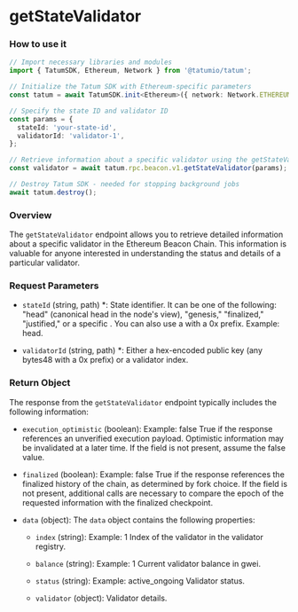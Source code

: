 # getStateValidator

### How to use it

```typescript
// Import necessary libraries and modules
import { TatumSDK, Ethereum, Network } from '@tatumio/tatum';

// Initialize the Tatum SDK with Ethereum-specific parameters
const tatum = await TatumSDK.init<Ethereum>({ network: Network.ETHEREUM });

// Specify the state ID and validator ID
const params = {
  stateId: 'your-state-id',
  validatorId: 'validator-1',
};

// Retrieve information about a specific validator using the getStateValidator method
const validator = await tatum.rpc.beacon.v1.getStateValidator(params);

// Destroy Tatum SDK - needed for stopping background jobs
await tatum.destroy();
```

### Overview

The `getStateValidator` endpoint allows you to retrieve detailed information about a specific validator in the Ethereum Beacon Chain. This information is valuable for anyone interested in understanding the status and details of a particular validator.

### Request Parameters

- `stateId` (string, path) *:
  State identifier. It can be one of the following: "head" (canonical head in the node's view), "genesis," "finalized," "justified," or a specific <slot>. You can also use a <hex encoded stateRoot> with a 0x prefix. Example: head.

- `validatorId` (string, path) *:
  Either a hex-encoded public key (any bytes48 with a 0x prefix) or a validator index.

### Return Object

The response from the `getStateValidator` endpoint typically includes the following information:

- `execution_optimistic` (boolean):
  Example: false
  True if the response references an unverified execution payload. Optimistic information may be invalidated at a later time. If the field is not present, assume the false value.

- `finalized` (boolean):
  Example: false
  True if the response references the finalized history of the chain, as determined by fork choice. If the field is not present, additional calls are necessary to compare the epoch of the requested information with the finalized checkpoint.

- `data` (object):
  The `data` object contains the following properties:

  - `index` (string):
    Example: 1
    Index of the validator in the validator registry.

  - `balance` (string):
    Example: 1
    Current validator balance in gwei.

  - `status` (string):
    Example: active_ongoing
    Validator status.

  - `validator` (object):
    Validator details.

